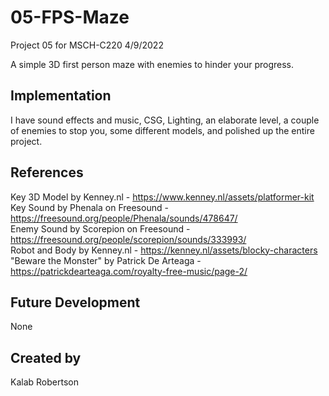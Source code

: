 # 05-FPS-Maze
Project 05 for MSCH-C220 4/9/2022

A simple 3D first person maze with enemies to hinder your progress.

## Implementation
I have sound effects and music, CSG, Lighting, an elaborate level, a couple of enemies to stop you, some different models, and polished up the entire project.

## References
Key 3D Model by Kenney.nl - https://www.kenney.nl/assets/platformer-kit
<br /> Key Sound by Phenala on Freesound - https://freesound.org/people/Phenala/sounds/478647/
<br /> Enemy Sound by Scorepion on Freesound - https://freesound.org/people/scorepion/sounds/333993/
<br />Robot and Body by Kenney.nl - https://kenney.nl/assets/blocky-characters
<br /> "Beware the Monster" by Patrick De Arteaga - https://patrickdearteaga.com/royalty-free-music/page-2/
## Future Development
None
## Created by
Kalab Robertson
